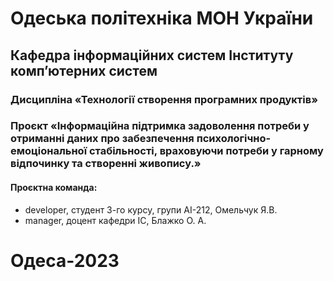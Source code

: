 # Одеська політехніка МОН України
## Кафедра інформаційних систем Інституту комп’ютерних систем
### Дисципліна «Технології створення програмних продуктів»
### Проєкт «Інформаційна підтримка задоволення потреби у отриманні даних про забезпечення психологічно-емоціональної стабільності, враховуючи потреби у гарному відпочинку та створенні живопису.»
#### Проєктна команда:
  -  developer, студент 3-го курсу, групи АІ-212, Омельчук Я.В.
  -  manager, доцент кафедри ІС, Блажко О. А.
# Одеса-2023
